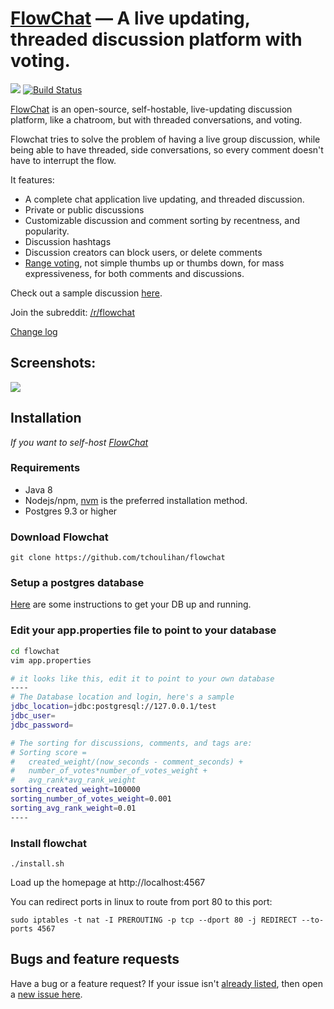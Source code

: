 [FlowChat](https://flowchat.tk) &mdash; A live updating, threaded discussion platform with voting. 
==========
![](http://img.shields.io/version/0.0.1.png?color=green)
[![Build Status](https://travis-ci.org/tchoulihan/flowchat.png)](https://travis-ci.org/tchoulihan/flowchat)


[FlowChat](https://flowchat.tk) is an open-source, self-hostable, live-updating discussion platform, like a chatroom, but with threaded conversations, and voting. 

Flowchat tries to solve the problem of having a live group discussion, while being able to have threaded, side conversations, so every comment doesn't have to interrupt the flow. 

It features:
- A complete chat application live updating, and threaded discussion.
- Private or public discussions
- Customizable discussion and comment sorting by recentness, and popularity.
- Discussion hashtags
- Discussion creators can block users, or delete comments
- [Range voting](http://rangevoting.org/UniqBest.html), not simple thumbs up or thumbs down, for mass expressiveness, for both comments and discussions.

Check out a sample discussion [here](https://flowchat.tk/discussion/1).

Join the subreddit: [/r/flowchat](https://www.reddit.com/r/flowchat/)

[Change log](https://github.com/tchoulihan/flowchat/releases)

## Screenshots:
<img src="http://i.imgur.com/DKgWaGo.png">

## Installation

*If you want to self-host [FlowChat](https://flowchat.tk)*

### Requirements
- Java 8
- Nodejs/npm, [nvm](https://github.com/creationix/nvm) is the preferred installation method.
- Postgres 9.3 or higher

### Download Flowchat
`git clone https://github.com/tchoulihan/flowchat`

### Setup a postgres database
[Here](https://www.digitalocean.com/community/tutorials/how-to-install-and-use-postgresql-on-ubuntu-16-04) are some instructions to get your DB up and running.

### Edit your app.properties file to point to your database
```sh
cd flowchat
vim app.properties

# it looks like this, edit it to point to your own database
----
# The Database location and login, here's a sample
jdbc_location=jdbc:postgresql://127.0.0.1/test
jdbc_user=
jdbc_password=

# The sorting for discussions, comments, and tags are:
# Sorting score = 
# 	created_weight/(now_seconds - comment_seconds) + 
# 	number_of_votes*number_of_votes_weight + 
# 	avg_rank*avg_rank_weight
sorting_created_weight=100000
sorting_number_of_votes_weight=0.001
sorting_avg_rank_weight=0.01
----
```
### Install flowchat
`./install.sh`

Load up the homepage at http://localhost:4567

You can redirect ports in linux to route from port 80 to this port:

`sudo iptables -t nat -I PREROUTING -p tcp --dport 80 -j REDIRECT --to-ports 4567`

## Bugs and feature requests
Have a bug or a feature request? If your issue isn't [already listed](https://github.com/tchoulihan/flowchat/issues/), then open a [new issue here](https://github.com/tchoulihan/flowchat/issues/new).
